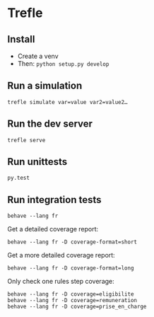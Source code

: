 # Trefle

## Install

- Create a venv
- Then: `python setup.py develop`

## Run a simulation

    trefle simulate var=value var2=value2…

## Run the dev server

    trefle serve

## Run unittests

    py.test

## Run integration tests

    behave --lang fr

Get a detailed coverage report:

    behave --lang fr -D coverage-format=short

Get a more detailed coverage report:

    behave --lang fr -D coverage-format=long

Only check one rules step coverage:

    behave --lang fr -D coverage=eligibilite
    behave --lang fr -D coverage=remuneration
    behave --lang fr -D coverage=prise_en_charge

